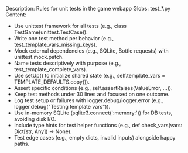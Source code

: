 Description: Rules for unit tests in the game webapp
Globs: test_*.py
Content:
- Use unittest framework for all tests (e.g., class TestGame(unittest.TestCase)).
- Write one test method per behavior (e.g., test_template_vars_missing_keys).
- Mock external dependencies (e.g., SQLite, Bottle requests) with unittest.mock.patch.
- Name tests descriptively with purpose (e.g., test_template_complete_vars).
- Use setUp() to initialize shared state (e.g., self.template_vars = TEMPLATE_DEFAULTS.copy()).
- Assert specific conditions (e.g., self.assertRaises(ValueError, ...)).
- Keep test methods under 30 lines and focused on one outcome.
- Log test setup or failures with logger.debug/logger.error (e.g., logger.debug("Testing template vars")).
- Use in-memory SQLite (sqlite3.connect(':memory:')) for DB tests, avoiding disk I/O.
- Include type hints for test helper functions (e.g., def check_vars(vars: Dict[str, Any]) -> None).
- Test edge cases (e.g., empty dicts, invalid inputs) alongside happy paths.
